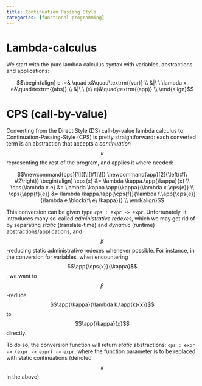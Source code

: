 ```yaml
---
title: Continuation Passing Style
categories: [functional programming]
---
```


# Lambda-calculus

We start with the pure lambda calculus syntax with variables,
abstractions and applications:

$$\begin{align}
    e :=&
       \quad x&\quad\textrm{(var)} \\
    &|\ \   \lambda x. e&\quad\textrm{(abs)} \\
    &|\ \   (e\ e)&\quad\textrm{(app)} \\
\end{align}$$


# CPS (call-by-value)

Converting from the Direct Style (DS) call-by-value lambda calculus to
Continuation-Passing-Style (CPS) is pretty straightforward: each
converted term is an abstraction that accepts a *continuation*
$$\kappa$$ representing the rest of the program, and applies it where
needed:

$$\newcommand{cps}[1]{[\![#1]\!]}
\newcommand{app}[2]{\left(#1\ #2\right)}
\begin{align}
    \cps{x} &= \lambda \kappa.\app{\kappa}{x} \\
    \cps{\lambda x.e} &= \lambda \kappa.\app{\kappa}{\lambda x.\cps{e}} \\
    \cps{\app{f}{e}} &= \lambda \kappa.\app{\cps{f}}{\lambda f.\app{\cps{e}}{\lambda e.\block{f\ e\ \kappa}}} \\
\end{align}$$

This conversion can be given type `cps : expr -> expr`. Unfortunately,
it introduces many so-called *administrative redexes*, which we may
get rid of by separating *static* (translate-time) and *dynamic*
(runtime) abstractions/applications, and $$\beta$$-reducing static
administrative redexes whenever possible. For instance, in the
conversion for variables, when encountering $$\app{\cps{x}}{\kappa}$$,
we want to $$\beta$$-reduce $$\app{\kappa}{\lambda k.\app{k}{x}}$$ to
$$\app{\kappa}{x}$$ directly.

To do so, the conversion function will return *static* abstractions:
`cps : expr -> (expr -> expr) -> expr`, where the function parameter
is to be replaced with static continuations (denoted $$\kappa$$ in the
above).
